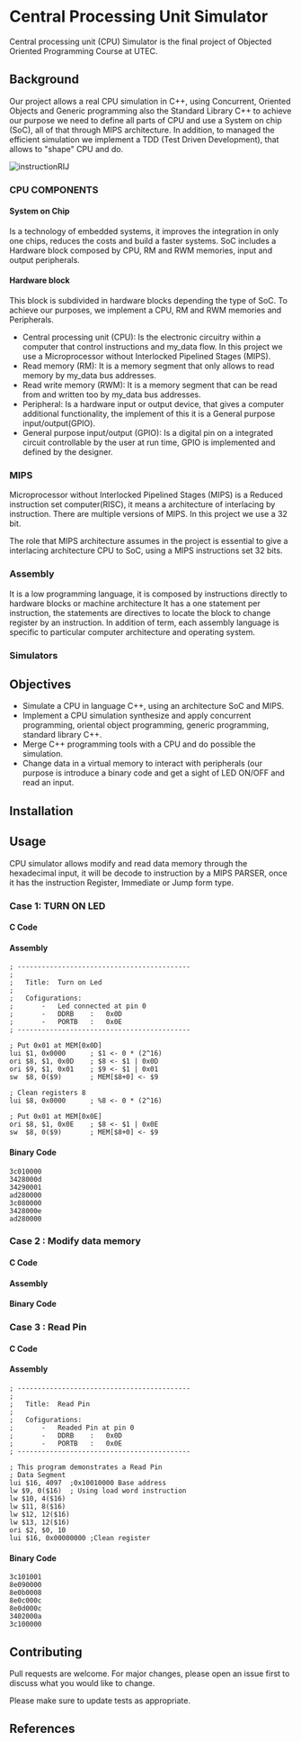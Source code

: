 # Central Processing Unit Simulator

Central processing unit (CPU) Simulator is the final project of Objected Oriented Programming Course at UTEC.

## Background
Our project allows a real CPU simulation in C++, using  Concurrent, Oriented Objects and Generic programming
also the Standard Library C++ to achieve our purpose we need to define all parts of CPU and use
a System on chip (SoC), all of that through MIPS architecture.
In addition, to managed the efficient simulation we implement a TDD (Test Driven Development), that allows to
"shape" CPU and do. 

 ![instructionRIJ](https://user-images.githubusercontent.com/49255376/60747787-9275c280-9f4d-11e9-9024-dfedc6062ba4.png)

 
### CPU COMPONENTS
#### System on Chip
Is a technology of embedded systems, it improves the integration in only one chips, reduces the costs and build
a faster systems.
SoC includes a Hardware block composed by CPU, RM and RWM memories, input and output 
peripherals.
#### Hardware block

This block is subdivided in hardware blocks depending the type of SoC.
To achieve our purposes, we implement a CPU, RM and RWM memories and Peripherals.
* Central processing unit (CPU): Is the electronic circuitry within a computer that control instructions and my_data flow.
In this project we use a Microprocessor without Interlocked Pipelined Stages (MIPS).
* Read memory (RM): It is a memory segment that only allows to read memory by  my_data bus addresses.
* Read write memory (RWM): It is a memory segment that can be read from and written too by my_data bus addresses.
* Peripheral: Is a hardware input or output device, that gives a computer additional functionality, the implement of this
it is a General purpose input/output(GPIO).
* General purpose input/output (GPIO):  Is a digital pin on a integrated circuit controllable by the user at run time,
GPIO is implemented and defined by the designer.

### MIPS
Microprocessor without Interlocked Pipelined Stages (MIPS) is a Reduced instruction set computer(RISC), it means a architecture of 
interlacing by instruction.
There are multiple versions of MIPS. In this project we use a 32 bit.

The role that MIPS architecture assumes in the project is essential to give a interlacing architecture CPU
to SoC, using a MIPS instructions set 32 bits.
 
### Assembly
It is a low programming language, it is composed by instructions directly to hardware blocks or machine architecture
It has a one statement per instruction,  the statements are directives to locate the block to change register by an instruction.
In addition of term, each assembly language is specific to particular computer architecture and operating system.

### Simulators



## Objectives

* Simulate a CPU in language C++, using an architecture SoC and MIPS.
* Implement a CPU simulation synthesize and apply concurrent programming, oriental object programming, generic programming, 
standard library C++. 
* Merge C++ programming tools with a CPU and do possible the simulation.
* Change data in a virtual memory to interact with peripherals (our purpose is introduce a binary code 
and get a sight of LED ON/OFF and read an input.

## Installation


## Usage
CPU simulator allows modify and read data memory through the hexadecimal input, it will be 
decode to instruction by a MIPS PARSER, once it has the instruction Register, Immediate or Jump form type.  

 
### Case 1: TURN ON LED
#### C Code

    
#### Assembly
    ; -------------------------------------------
    ;
    ;	Title:	Turn on Led
    ;
    ;	Cofigurations:
    ;		-	Led connected at pin 0
    ;		- 	DDRB 	:	0x0D
    ;		-	PORTB	:	0x0E
    ; -------------------------------------------
    
    ; Put 0x01 at MEM[0x0D]
    lui $1, 0x0000		; $1 <- 0 * (2^16)
    ori $8, $1, 0x0D	; $8 <- $1 | 0x0D
    ori $9, $1, 0x01	; $9 <- $1 | 0x01
    sw	$8, 0($9)		; MEM[$8+0] <- $9
    
    ; Clean registers 8
    lui $8, 0x0000		; %8 <- 0 * (2^16)
    
    ; Put 0x01 at MEM[0x0E]
    ori $8, $1, 0x0E	; $8 <- $1 | 0x0E
    sw	$8, 0($9)		; MEM[$8+0] <- $9

#### Binary Code
    
    3c010000
    3428000d
    34290001
    ad280000
    3c080000
    3428000e
    ad280000

### Case 2 : Modify data memory

#### C Code


#### Assembly


#### Binary Code


### Case 3 : Read Pin

#### C Code


#### Assembly
    ; -------------------------------------------
    ;
    ;	Title:	Read Pin
    ;
    ;	Cofigurations:
    ;		-	Readed Pin at pin 0
    ;		- 	DDRB 	:	0x0D
    ;		-	PORTB	:	0x0E
    ; -------------------------------------------
    
    ; This program demonstrates a Read Pin
    ; Data Segment
    lui $16, 4097  ;0x10010000 Base address
    lw $9, 0($16)  ; Using load word instruction
    lw $10, 4($16)
    lw $11, 8($16)
    lw $12, 12($16)
    lw $13, 12($16)
    ori $2, $0, 10
    lui $16, 0x00000000 ;Clean register

#### Binary Code

    3c101001
    8e090000
    8e0b0008
    8e0c000c
    8e0d000c
    3402000a
    3c100000

## Contributing
Pull requests are welcome. For major changes, please open an issue first to discuss what you would like to change.

Please make sure to update tests as appropriate.

## References



